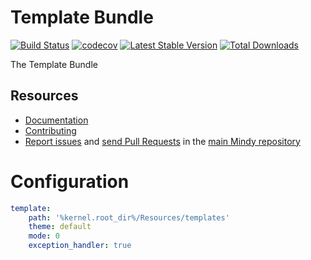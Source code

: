 # Template Bundle

[![Build Status](https://travis-ci.org/MindyPHP/TemplateBundle.svg?branch=master)](https://travis-ci.org/MindyPHP/TemplateBundle)
[![codecov](https://codecov.io/gh/MindyPHP/TemplateBundle/branch/master/graph/badge.svg)](https://codecov.io/gh/MindyPHP/TemplateBundle)
[![Latest Stable Version](https://poser.pugx.org/mindy/template-bundle/v/stable.svg)](https://packagist.org/packages/mindy/template-bundle)
[![Total Downloads](https://poser.pugx.org/mindy/template-bundle/downloads.svg)](https://packagist.org/packages/mindy/template-bundle)

The Template Bundle

Resources
---------

  * [Documentation](https://mindy-cms.com/doc/current/bundles/template/index.html)
  * [Contributing](https://mindy-cms.com/doc/current/contributing/index.html)
  * [Report issues](https://github.com/MindyPHP/mindy/issues) and
    [send Pull Requests](https://github.com/MindyPHP/mindy/pulls)
    in the [main Mindy repository](https://github.com/MindyPHP/mindy)

# Configuration

```yaml
template:
    path: '%kernel.root_dir%/Resources/templates'
    theme: default
    mode: 0
    exception_handler: true
```
